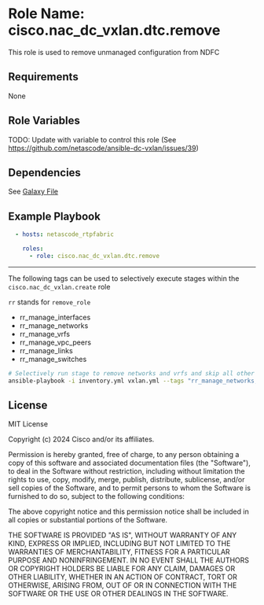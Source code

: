 Role Name: cisco.nac_dc_vxlan.dtc.remove
========================================

This role is used to remove unmanaged configuration from NDFC

Requirements
------------
None

Role Variables
--------------
TODO: Update with variable to control this role (See https://github.com/netascode/ansible-dc-vxlan/issues/39)

Dependencies
------------

See [Galaxy File](https://github.com/netascode/ansible-dc-vxlan/blob/develop/galaxy.yml#L14)


Example Playbook
----------------

```yaml
  - hosts: netascode_rtpfabric

    roles:
      - role: cisco.nac_dc_vxlan.dtc.remove
```

-------
The following tags can be used to selectively execute stages within the `cisco.nac_dc_vxlan.create` role

`rr` stands for `remove_role`

* rr_manage_interfaces
* rr_manage_networks
* rr_manage_vrfs
* rr_manage_vpc_peers
* rr_manage_links
* rr_manage_switches

```bash
# Selectively run stage to remove networks and vrfs and skip all other stages
ansible-playbook -i inventory.yml vxlan.yml --tags "rr_manage_networks, rr_manage_vrfs"
```

License
-------

MIT License

Copyright (c) 2024 Cisco and/or its affiliates.

Permission is hereby granted, free of charge, to any person obtaining a copy
of this software and associated documentation files (the "Software"), to deal
in the Software without restriction, including without limitation the rights
to use, copy, modify, merge, publish, distribute, sublicense, and/or sell
copies of the Software, and to permit persons to whom the Software is
furnished to do so, subject to the following conditions:

The above copyright notice and this permission notice shall be included in all
copies or substantial portions of the Software.

THE SOFTWARE IS PROVIDED "AS IS", WITHOUT WARRANTY OF ANY KIND, EXPRESS OR
IMPLIED, INCLUDING BUT NOT LIMITED TO THE WARRANTIES OF MERCHANTABILITY,
FITNESS FOR A PARTICULAR PURPOSE AND NONINFRINGEMENT. IN NO EVENT SHALL THE
AUTHORS OR COPYRIGHT HOLDERS BE LIABLE FOR ANY CLAIM, DAMAGES OR OTHER
LIABILITY, WHETHER IN AN ACTION OF CONTRACT, TORT OR OTHERWISE, ARISING FROM,
OUT OF OR IN CONNECTION WITH THE SOFTWARE OR THE USE OR OTHER DEALINGS IN THE
SOFTWARE.
